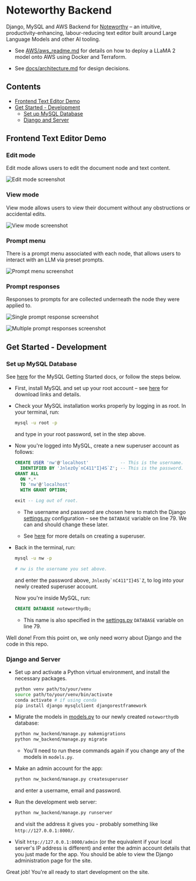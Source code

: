 # Noteworthy Backend

Django, MySQL and AWS Backend for [Noteworthy](https://www.github.com/dan-smith-tech/noteworthy) – an intuitive, productivity-enhancing, labour-reducing text editor built around Large Language Models and other AI tooling.

* See [AWS/aws_readme.md](AWS/aws_readme.md) for details on how to deploy a LLaMA 2 model onto AWS using Docker and Terraform.

* See [docs/architecture.md](docs/architecture.md) for design decisions.

## Contents

* [Frontend Text Editor Demo](#frontend-text-editor-demo)
* [Get Started - Development](#get-started---development)
  * [Set up MySQL Database](#set-up-mysql-database)
  * [Django and Server](#django-and-server)

## Frontend Text Editor Demo

### Edit mode

Edit mode allows users to edit the document node and text content.

![Edit mode screenshot](/public/demos/screenshot-mode-edit.png "Edit mode")

### View mode

View mode allows users to view their document without any obstructions or accidental edits.

![View mode screenshot](/public/demos/screenshot-mode-view.png "View mode")

### Prompt menu

There is a prompt menu associated with each node, that allows users to interact with an LLM via preset prompts.

![Prompt menu screenshot](/public/demos/screenshot-prompt-menu.png "Prompt menu")

### Prompt responses

Responses to prompts for are collected underneath the node they were applied to.

![Single prompt response screenshot](/public/demos/screenshot-prompt-response-single.png "Single prompt response")

![Multiple prompt responses screenshot](/public/demos/screenshot-prompt-response-multiple.png "Multiple prompt responses")

## Get Started - Development

### Set up MySQL Database

See [here](https://dev.mysql.com/doc/mysql-getting-started/en/) for the MySQL Getting Started docs, or follow the steps below.

* First, install MySQL and set up your root account – see [here](https://dev.mysql.com/doc/mysql-getting-started/en/#mysql-getting-started-installing) for download links and details.

* Check your MySQL installation works properly by logging in as root. In your terminal, run:
  ```bash
  mysql -u root -p
  ```
  and type in your root password, set in the step above.

* Now you're logged into MySQL, create a new superuser account as follows:
     ```SQL
     CREATE USER 'nw'@'localhost'            -- This is the username.
       IDENTIFIED BY 'JnlezOy`nC411"I}4S`Z'; -- This is the password.
     GRANT ALL
       ON *.*
       TO 'nw'@'localhost'
       WITH GRANT OPTION;
     
     exit -- Log out of root.
     ```
    
  * The username and password are chosen here to match the Django [settings.py](https://github.com/jhels/noteworthy-backend/blob/main/nw_backend/nw_backend/settings.py) configuration – see the `DATABASE` variable on line 79. We can and should change these later.

  * See [here](https://dev.mysql.com/doc/refman/8.0/en/creating-accounts.html#creating-accounts-granting-privileges) for more details on creating a superuser.

* Back in the terminal, run:
  ```bash
  mysql -u nw -p

  # nw is the username you set above.
  ```
  and enter the password above, ``JnlezOy`nC411"I}4S`Z``, to log into your newly created superuser account.

  Now you're inside MySQL, run:
  ```SQL
  CREATE DATABASE noteworthydb;
  ```
  * This name is also specified in the [settings.py](https://github.com/jhels/noteworthy-backend/blob/main/nw_backend/nw_backend/settings.py) `DATABASE` variable on line 79.
 
Well done! From this point on, we only need worry about Django and the code in this repo.
 
### Django and Server

* Set up and activate a Python virtual environment, and install the necessary packages.

    ```bash
    python venv path/to/your/venv
    source path/to/your/venv/bin/activate
    conda activate # if using conda
    pip install django mysqlclient djangorestframework
    ```

* Migrate the models in [models.py](https://github.com/jhels/noteworthy-backend/blob/main/nw_backend/user_accounts/models.py) to our newly created `noteworthydb` database:

    ```bash
    python nw_backend/manage.py makemigrations
    python nw_backend/manage.py migrate
    ```
  * You'll need to run these commands again if you change any of the models in `models.py`.
 
* Make an admin account for the app:
  ```bash
  python nw_backend/manage.py createsuperuser
  ```
  and enter a username, email and password.

* Run the development web server:
    ```bash
    python nw_backend/manage.py runserver
    ```
    and visit the address it gives you - probably something like `http://127.0.0.1:8000/`.

* Visit `http://127.0.0.1:8000/admin` (or the equivalent if your local server's IP address is different) and enter the admin account details that you just made for the app. You should be able to view the Django administration page for the site.
 
Great job! You're all ready to start development on the site.
    
